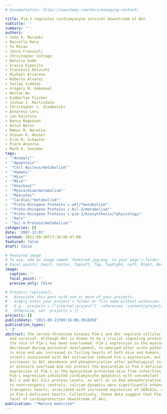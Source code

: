 ```yaml
---
# Documentation: https://wowchemy.com/docs/managing-content/

title: Pim-1 regulates cardiomyocyte survival downstream of Akt.
subtitle: ''
summary: ''
authors:
- John A. Muraski
- Marcello Rota
- Yu Misao
- Jenna Fransioli
- Christopher Cottage
- Natalie Gude
- Grazia Esposito
- Francesca Delucchi
- Michael Arcarese
- Roberto Alvarez
- Sailay Siddiqi
- Gregory N. Emmanuel
- Weitao Wu
- Kimberlee Fischer
- Joshua J. Martindale
- Christopher C. Glembotski
- Annarosa Leri
- Jan Kajstura
- Nancy Magnuson
- Anton Berns
- Remus M. Beretta
- Steven R. Houser
- Erik M. Schaefer
- Piero Anversa
- Mark A. Sussman
tags:
- '"Animals"'
- '"Apoptosis"'
- '"Cell Nucleus/metabolism"'
- '"Humans"'
- '"Mice"'
- '"Mice"'
- '"Knockout"'
- '"Myocardium/metabolism"'
- '"Myocytes"'
- '"Cardiac/*metabolism"'
- '"Proto-Oncogene Proteins c-akt/*metabolism"'
- '"Proto-Oncogene Proteins c-bcl-2/metabolism"'
- '"Proto-Oncogene Proteins c-pim-1/biosynthesis/*physiology"'
- '"Rats"'
- '"bcl-X Protein/metabolism"'
categories: []
date: '2007-12-01'
lastmod: 2021-09-20T17:16:08-07:00
featured: false
draft: false

# Featured image
# To use, add an image named `featured.jpg/png` to your page's folder.
# Focal points: Smart, Center, TopLeft, Top, TopRight, Left, Right, BottomLeft, Bottom, BottomRight.
image:
  caption: ''
  focal_point: ''
  preview_only: false

# Projects (optional).
#   Associate this post with one or more of your projects.
#   Simply enter your project's folder or file name without extension.
#   E.g. `projects = ["internal-project"]` references `content/project/deep-learning/index.md`.
#   Otherwise, set `projects = []`.
projects: []
publishDate: '2021-09-21T00:16:08.391830Z'
publication_types:
- '2'
abstract: The serine-threonine kinases Pim-1 and Akt regulate cellular proliferation
  and survival. Although Akt is known to be a crucial signaling protein in the myocardium,
  the role of Pim-1 has been overlooked. Pim-1 expression in the myocardium of mice
  decreased during postnatal development, re-emerged after acute pathological injury
  in mice and was increased in failing hearts of both mice and humans. Cardioprotective
  stimuli associated with Akt activation induced Pim-1 expression, but compensatory
  increases in Akt abundance and phosphorylation after pathological injury by infarction
  or pressure overload did not protect the myocardium in Pim-1-deficient mice. Transgenic
  expression of Pim-1 in the myocardium protected mice from infarction injury, and
  Pim-1 expression inhibited cardiomyocyte apoptosis with concomitant increases in
  Bcl-2 and Bcl-X(L) protein levels, as well as in Bad phosphorylation levels. Relative
  to nontransgenic controls, calcium dynamics were significantly enhanced in Pim-1-overexpressing
  transgenic hearts, associated with increased expression of SERCA2a, and were depressed
  in Pim-1-deficient hearts. Collectively, these data suggest that Pim-1 is a crucial
  facet of cardioprotection downstream of Akt.
publication: '*Nature medicine*'
---
```

